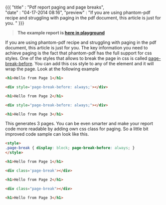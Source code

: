 ﻿{{{
    "title"    : "Pdf report paging and page breaks",  
    "date"     : "04-17-2014 08:16",
	"preview"  : "If you are using phantom-pdf recipe and struggling with paging in the pdf document, this article is just for you. "
}}}


>**The example report is [here in playground](https://playground.jsreport.net/#/playground/gyHJRWnpn/3)**

If you are using phantom-pdf recipe and struggling with paging in the pdf document, this article is just for you. The key information you need to achieve paging is the fact that phantom-pdf has the full support for css styles. One of the styles that allows to break the page in css is called [page-break-before](http://www.w3schools.com/cssref/pr_print_pagebb.asp). You can add this css style to  any of the element and it will wrap the page. Look at the following example

```html
<h1>Hello from Page 1</h1>

<div style='page-break-before: always;'></div>

<h1>Hello from Page 2</h1>

<div style="page-break-before: always;"></div>

<h1>Hello from Page 3</h1>
```

This generates 3 pages. You can be even smarter and make your report code more readable by adding own css class for paging. 
So a little bit improved code sample can look like this.

```html
<style>
.page-break	{ display: block; page-break-before: always; }
</style>

<h1>Hello from Page 1</h1>

<div class='page-break'></div>

<h1>Hello from Page 2</h1>

<div class="page-break"></div>

<h1>Hello from Page 3</h1>
```
